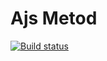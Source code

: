 # Ajs Metod

[![Build status](https://ci.appveyor.com/api/projects/status/fvk2m9ui9ksgb8ou?svg=true)](https://ci.appveyor.com/project/mrmik78/ajs-metod)